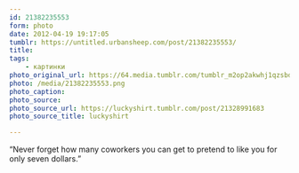 ```yaml
---
id: 21382235553
form: photo
date: 2012-04-19 19:17:05
tumblr: https://untitled.urbansheep.com/post/21382235553/
title:
tags:
    - картинки
photo_original_url: https://64.media.tumblr.com/tumblr_m2op2akwhj1qzsbdto1_500.png
photo: /media/21382235553.png
photo_caption: 
photo_source:
photo_source_url: https://luckyshirt.tumblr.com/post/21328991683
photo_source_title: luckyshirt

---
```


<p>“Never forget how many coworkers you can get to pretend to like you for only seven dollars.”</p>
